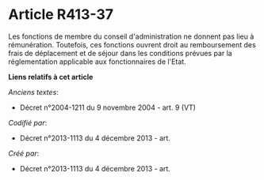 # Article R413-37

Les fonctions de membre du conseil d'administration ne donnent pas lieu à rémunération. Toutefois, ces fonctions ouvrent
droit au remboursement des frais de déplacement et de séjour dans les conditions prévues par la réglementation applicable aux
fonctionnaires de l'Etat.

**Liens relatifs à cet article**

_Anciens textes_:

  - Décret n°2004-1211 du 9 novembre 2004 - art. 9 (VT)

_Codifié par_:

  - Décret n°2013-1113 du 4 décembre 2013 - art.

_Créé par_:

  - Décret n°2013-1113 du 4 décembre 2013 - art.
